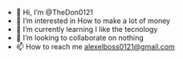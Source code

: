 - 👋 Hi, I’m @TheDon0121
- 👀 I’m interested in How to make a lot of money 
- 🌱 I’m currently learning I like the tecnology
- 💞️ I’m looking to collaborate on nothing 
- 📫 How to reach me alexelboss0121@gmail.com

<!---
TheDon0121/TheDon0121 is a ✨ special ✨ repository because its `README.md` (this file) appears on your GitHub profile.
You can click the Preview link to take a look at your changes.
--->
